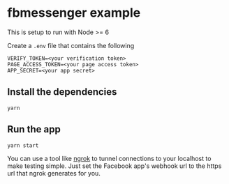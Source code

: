 # fbmessenger example

This is setup to run with Node >= 6

Create a `.env` file that contains the following

```
VERIFY_TOKEN=<your verification token>
PAGE_ACCESS_TOKEN=<your page access token>
APP_SECRET=<your app secret>
```

## Install the dependencies

    yarn

## Run the app

    yarn start


You can use a tool like [ngrok](https://ngrok.com/) to tunnel connections to your localhost to make testing simple. Just set the Facebook app's webhook url to the https url that ngrok generates for you.

